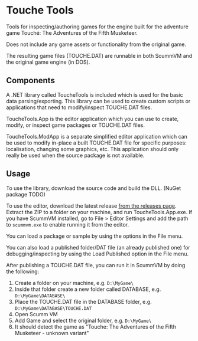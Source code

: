 # Touche Tools

Tools for inspecting/authoring games for the engine built for the 
adventure game Touché: The Adventures of the Fifth Musketeer. 

Does not include any game assets or functionality from the original game.

The resulting game files (TOUCHE.DAT) are runnable in both ScummVM and the 
original game engine (in DOS).

## Components

A .NET library called ToucheTools is included which is used for the basic
data parsing/exporting. This library can be used to create custom scripts
or applications that need to modify/inspect TOUCHE.DAT files.

ToucheTools.App is the editor application which you can use to create,
modify, or inspect game packages or TOUCHE.DAT files.

ToucheTools.ModApp is a separate simplified editor application which
can be used to modify in-place a built TOUCHE.DAT file for specific
purposes: localisation, changing some graphics, etc. This application
should only really be used when the source package is not available.

## Usage

To use the library, download the source code and build the DLL. (NuGet package TODO)

To use the editor, download the latest release [from the releases page](https://github.com/RedMike/touche-tools/releases). 
Extract the ZIP to a folder on your machine, and run ToucheTools.App.exe. If you
have ScummVM installed, go to File > Editor Settings and add the path to `scummvm.exe` to 
enable running it from the editor.

You can load a package or sample by using the options in the File menu.

You can also load a published folder/DAT file (an already published one) for debugging/inspecting by 
using the Load Published option in the File menu.

After publishing a TOUCHE.DAT file, you can run it in ScummVM by doing the following:

1. Create a folder on your machine, e.g. `D:\MyGame\ `
2. Inside that folder create a new folder called DATABASE, e.g. `D:\MyGame\DATABASE\ `
3. Place the TOUCHE.DAT file in the DATABASE folder, e.g. `D:\MyGame\DATABASE\TOUCHE.DAT `
4. Open Scumm VM
5. Add Game and select the original folder, e.g. `D:\MyGame\ `
6. It should detect the game as "Touche: The Adventures of the Fifth Musketeer - unknown variant"

